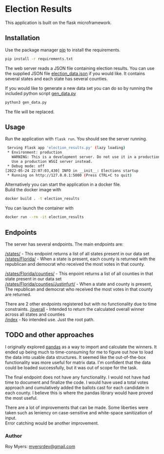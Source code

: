 # Election Results
This application is built on the flask microframework.


## Installation

Use the package manager [pip](https://pip.pypa.io/en/stable/) to install the requirements.

```bash
pip install -r requirements.txt
```

The web server reads a JSON file containing election results. 
You can use the supplied JSON file [election_data.json](/election_data.json) if you would like. It contains several states and each state has several counties.

If you would like to generate a new data set you can do so by running the included python script [gen_data.py](/gen_data.py)
```bash
python3 gen_data.py
```
The file will be replaced.

## Usage
Run the application with `flask run`. You should see the server running.

```bash
 Serving Flask app 'election_results.py' (lazy loading)
 * Environment: production
   WARNING: This is a development server. Do not use it in a production deployment.
   Use a production WSGI server instead.
 * Debug mode: off
[2022-05-24 22:07:03,430] INFO in __init__: Elections startup
 * Running on http://127.0.0.1:5000 (Press CTRL+C to quit)
```

Alternatively you can start the application in a docker file.  
Build the docker image with
```bash
docker build . -t election_results
```
You can launch the container with
```bash
docker run --rm -it election_results
```


## Endpoints
The server has several endpoints. The main endpoints are:

[/states/](http://localhost:5000/states/) - This endpoint returns a list of all states present in our data set  
[/states/Florida/](http://localhost:5000/states/Florida/) - When a state is present, each county is returned with the republican and democrat who received the most votes in that county.

[/states/Florida/counties/](http://localhost:5000/states/Florida/counties/) - This enpoint returns a list of all counties in that state present in our data set  
[/states/Florida/counties/Justinfurt/](http://localhost:5000/states/Florida/counties/Justinfurt/) - When a state and county is present, The republican and democrat who received the most votes in that county are returned.

There are 2 other endpoints registered but with no functionality due to time constraints.
[/overall](http://localhost:5000/overall) - Intended to return the calculated overall winner across all states and counties  
[/index](http://localhost:5000/index) - No intended use. Just the root path.


## TODO and other approaches
I originally explored [pandas](https://pandas.pydata.org/) as a way to import and calculate the winners. 
It ended up being much to time-consuming for me to figure out how to load the data into usable data structures.
It seemed like the out-of-the-box functionality was more useful for matrix data. I'm confident that the data could be 
loaded successfully, but it was out of scope for the task.

The final endpoint does not have any functionality. I would not have had time to document and finalize the code. I would have used a 
total votes approach and cumulatively added the ballots cast for each candidate in each county. I believe this is where the 
pandas library would have proved the most useful.

There are a lot of improvements that can be made. Some liberties were taken such as leniency on case-sensitive and white-space sanitization of input.  
Error catching would be another improvement.


### Author
Roy Myers: myersrdev@gmail.com

